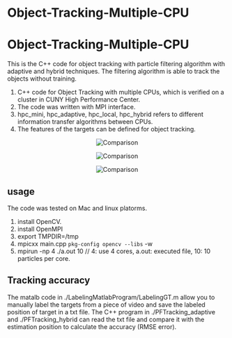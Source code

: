# Object-Tracking-Multiple-CPU

# Object-Tracking-Multiple-CPU
This is the C++ code for object tracking with particle filtering algorithm with adaptive and hybrid techniques.
The filtering algorithm is able to track the objects without training.

1. C++ code for Object Tracking with multiple CPUs, which is verified on a cluster in CUNY High Performance Center.
2. The code was written with MPI interface.
3. hpc_mini, hpc_adaptive, hpc_local, hpc_hybrid refers to different information transfer algorithms between CPUs.
3. The features of the targets can be defined for object tracking.
<p align="center"><img src=https://github.com/Solarbird2017/Object-Tracking-single-cpu/blob/main/1.png alt="Comparison"></p>
<p align="center"><img src=https://github.com/Solarbird2017/Object-Tracking-single-cpu/blob/main/2.png alt="Comparison"></p>
<p align="center"><img src=https://github.com/Solarbird2017/Object-Tracking-single-cpu/blob/main/3.png alt="Comparison"></p>


## usage
The code was tested on Mac and linux platorms.
1. install OpenCV.
2. install OpenMPI
3. export TMPDIR=/tmp
4. mpicxx main.cpp `pkg-config opencv --libs` -w
5. mpirun -np 4 ./a.out 10  // 4: use 4 cores, a.out: executed file, 10: 10 particles per core.

## Tracking accuracy

The matalb code in ./LabelingMatlabProgram/LabelingGT.m allow you to manually label the targets from a piece of video and save the labeled position of target in a txt file. The C++ program in ./PFTracking_adaptive and ./PFTracking_hybrid can read the txt file and compare it with the estimation position to calculate the accuracy (RMSE error).

